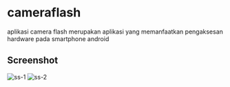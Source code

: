 # cameraflash
aplikasi camera flash merupakan aplikasi yang memanfaatkan pengaksesan hardware pada smartphone android

## Screenshot
![ss-1](https://user-images.githubusercontent.com/52542778/75358888-284bcc80-58e6-11ea-9417-e7a22c087e22.jpeg) ![ss-2](https://user-images.githubusercontent.com/52542778/75358902-2da91700-58e6-11ea-8151-eb19e3d029d9.jpeg)
